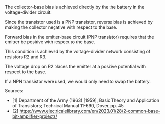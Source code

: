 The collector-base bias is achieved directly by the the battery in the voltage-divider circuit.

Since the transistor used is a PNP transistor, reverse bias is achieved by making the collector negative with respect to the base.

Forward bias in the emitter-base circuit (PNP transistor) requires that the emitter be positive with respect to the base.

This condition is achieved by the voltage-divider network consisting of resistors R2 and R3.

The voltage drop on R2 places the emitter at a positive potential with respect to the base.

If a NPN transistor were used, we would only need to swap the battery.

Sources:
* <a id="1">[1]</a>  Department of the Army (1963) [1959], Basic Theory and Application of Transistors; Technical Manual 11-690, Dover, pp. 45 
* <a id="2">[2]</a> https://www.electricalelibrary.com/en/2023/01/28/2-common-base-bjt-amplifier-projects/